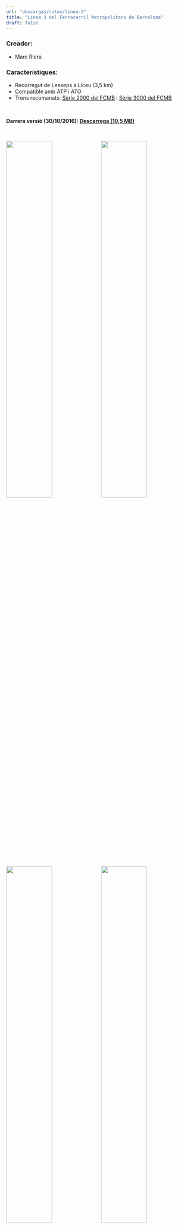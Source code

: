 ```yaml
---
url: "descargas/rutas/linea-3"
title: "Línea 3 del Ferrocarril Metropolitano de Barcelona"
draft: false
---
```

### Creador:

* Marc Riera

### Característiques:

* Recorregut de Lesseps a Liceu (3,5 km)
* Compatible amb ATP i ATO
* Trens recomanats: <a href="/descarregues/trens/serie-2000">Sèrie 2000 del FCMB</a> i <a href="/descarregues/trens/serie-3000">Sèrie 3000 del FCMB</a>

&nbsp;

**Darrera versió (30/10/2016): <a href="https://github.com/MarcRiera/FCMB-L3/releases/download/v1.0/FCMB_L3_v1.0.obp">Descarrega (10,5 MB)</a>**

&nbsp;

<a href="/images/rutes/l3/1.png" target="_blank"><img style="float: left; width: 49.5%; margin-right: 0.5%; margin-bottom: 1em;" src="/images/rutes/l3/1.png" /></a><a href="/images/rutes/l3/2.png" target="_blank"><img style="float: right; width: 49.5%; margin-left: 0.5%; margin-bottom: 1em;" src="/images/rutes/l3/2.png" /></a>
<a href="/images/rutes/l3/3.png" target="_blank"><img style="float: left; width: 49.5%; margin-right: 0.5%; margin-bottom: 1em;" src="/images/rutes/l3/3.png" /></a><a href="/images/rutes/l3/4.png" target="_blank"><img style="float: right; width: 49.5%; margin-left: 0.5%; margin-bottom: 1em;" src="/images/rutes/l3/4.png" /></a>
